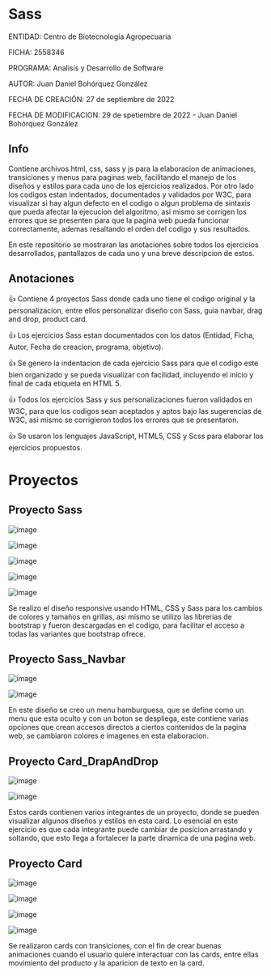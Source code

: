 # Sass
ENTIDAD: Centro de Biotecnología Agropecuaria

FICHA: 2558346

PROGRAMA: Analisis y Desarrollo de Software

AUTOR: Juan Daniel Bohórquez González

FECHA DE CREACIÓN: 27 de septiembre de 2022

FECHA DE MODIFICACION: 29 de spetiembre de 2022 - Juan Daniel Bohórquez González
## Info
Contiene archivos html, css, sass y js para la elaboracion de animaciones, transiciones y menus para paginas web, facilitando el manejo de los diseños y estilos para cada uno de los ejercicios realizados. Por otro lado los codigos estan indentados, documentados y validados por W3C, para visualizar si hay algun defecto en el codigo o algun problema de sintaxis que pueda afectar la ejecucion del algoritmo, asi mismo se corrigen los errores que se presenten para que la pagina web pueda funcionar correctamente, ademas resaltando el orden del codigo y sus resultados. 

En este repositorio se mostraran las anotaciones sobre todos los ejercicios desarrollados, pantallazos de cada uno y una breve descripcion de estos.
## Anotaciones
:+1: Contiene 4 proyectos Sass donde cada uno tiene el codigo original y la personalizacion, entre ellos personalizar diseño con Sass, guia navbar, drag and drop, product card.

:+1:  Los ejercicios Sass estan documentados con los datos (Entidad, Ficha, Autor, Fecha de creacion, programa, objetivo).

:+1:  Se genero la indentacion de cada ejercicio Sass para que el codigo este bien organizado y se pueda visualizar con facilidad, incluyendo el inicio y final de cada etiqueta en HTML 5.

:+1: Todos los ejercicios Sass y sus personalizaciones fueron validados en W3C, para que los codigos sean aceptados y aptos bajo las sugerencias de W3C, asi mismo se corrigieron todos los errores que se presentaron.

:+1: Se usaron los lenguajes JavaScript, HTML5, CSS y Scss para elaborar los ejercicios propuestos.

# Proyectos

## Proyecto Sass

![image](https://user-images.githubusercontent.com/110575826/193164203-9128e4e3-3df1-46a8-bf8f-72f45792ed6c.png)

![image](https://user-images.githubusercontent.com/110575826/193164294-f6470726-419c-44b4-985e-ad04e1fed203.png)

![image](https://user-images.githubusercontent.com/110575826/193164393-73c49795-e319-4a16-8a86-25a90783e253.png)

![image](https://user-images.githubusercontent.com/110575826/193164439-b2597218-aabc-4d76-9147-0e37b159b5cf.png)

![image](https://user-images.githubusercontent.com/110575826/193168096-4c667b4f-0f8e-4e8e-8f53-7afa9e58016c.png)


Se realizo el diseño responsive usando HTML, CSS y Sass para los cambios de colores y tamaños en grillas, asi mismo se utilizo las librerias de bootstrap y fueron descargadas en el codigo, para facilitar el acceso a todas las variantes que bootstrap ofrece.

## Proyecto Sass_Navbar

![image](https://user-images.githubusercontent.com/110575826/193164789-5db556ac-0811-410b-89bc-3f680bb9a06a.png)

![image](https://user-images.githubusercontent.com/110575826/193164892-9c15f0c6-b266-49dd-9e56-d73c7a9641c2.png)

En este diseño se creo un menu hamburguesa, que se define como un menu que esta oculto y con un boton se despliega, este contiene varias opciones que crean accesos directos a ciertos contenidos de la pagina web, se cambiaron colores e imagenes en esta elaboracion.

## Proyecto Card_DrapAndDrop

![image](https://user-images.githubusercontent.com/110575826/193165458-399837a7-bfa5-4835-a797-786b4e78d503.png)

![image](https://user-images.githubusercontent.com/110575826/193165543-143ec477-b192-4343-8349-f06d8ac84f63.png)

Estos cards contienen varios integrantes de un proyecto, donde se pueden visualizar algunos diseños y estilos en esta card. Lo esencial en este ejercicio es que cada integrante puede cambiar de posicion arrastando y soltando, que esto llega a fortalecer la parte dinamica de una pagina web.

## Proyecto Card

![image](https://user-images.githubusercontent.com/110575826/193167067-2587f694-897d-4cd9-8ad6-97c595eccd24.png)

![image](https://user-images.githubusercontent.com/110575826/193167130-3278bd41-83b2-4d74-9efb-3c11f7801971.png)

![image](https://user-images.githubusercontent.com/110575826/193167201-a1acce38-ece0-4281-a102-ec7e513e2081.png)

![image](https://user-images.githubusercontent.com/110575826/193167393-51a43d95-3d7c-4c78-b47f-0e7224b52e2e.png)

Se realizaron cards con transiciones, con el fin de crear buenas animaciones cuando el usuario quiere interactuar con las cards, entre ellas movimiento del producto y la aparicion de texto en la card.
